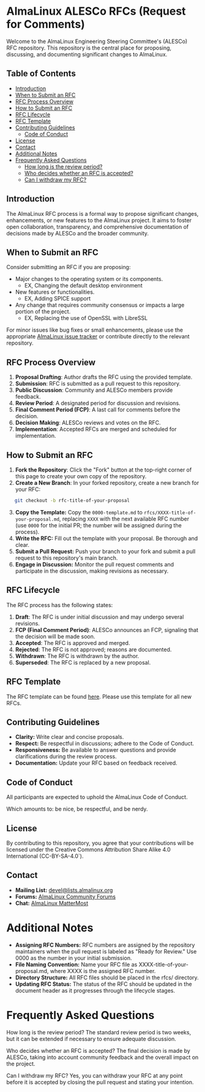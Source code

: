 # AlmaLinux ALESCo RFCs (Request for Comments)

Welcome to the AlmaLinux Engineering Steering Committee's (ALESCo) RFC repository. This repository is the central place for proposing, discussing, and documenting significant changes to AlmaLinux.

## Table of Contents

- [Introduction](#introduction)
- [When to Submit an RFC](#when-to-submit-an-rfc)
- [RFC Process Overview](#rfc-process-overview)
- [How to Submit an RFC](#how-to-submit-an-rfc)
- [RFC Lifecycle](#rfc-lifecycle)
- [RFC Template](#rfc-template)
- [Contributing Guidelines](#contributing-guidelines)
  - [Code of Conduct](#code-of-conduct)
- [License](#license)
- [Contact](#contact)
- [Additional Notes](#additional-notes)
- [Frequently Asked Questions](#frequently-asked-questions)
  - [How long is the review period?](#how-long-is-the-review-period)
  - [Who decides whether an RFC is accepted?](#who-decides-whether-an-rfc-is-accepted)
  - [Can I withdraw my RFC?](#can-i-withdraw-my-rfc)

## Introduction

The AlmaLinux RFC process is a formal way to propose significant changes, enhancements, or new features to the AlmaLinux project. It aims to foster open collaboration, transparency, and comprehensive documentation of decisions made by ALESCo and the broader community.

## When to Submit an RFC

Consider submitting an RFC if you are proposing:

- Major changes to the operating system or its components.
    - EX, Changing the default desktop environment
- New features or functionalities.
    - EX, Adding SPICE support
- Any change that requires community consensus or impacts a large portion of the project.
    - EX, Replacing the use of OpenSSL with LibreSSL

For minor issues like bug fixes or small enhancements, please use the appropriate [AlmaLinux issue tracker](https://bugs.almalinux.org/) or contribute directly to the relevant repository.

## RFC Process Overview

1. **Proposal Drafting**: Author drafts the RFC using the provided template.
2. **Submission**: RFC is submitted as a pull request to this repository.
3. **Public Discussion**: Community and ALESCo members provide feedback.
4. **Review Period**: A designated period for discussion and revisions.
5. **Final Comment Period (FCP)**: A last call for comments before the decision.
6. **Decision Making**: ALESCo reviews and votes on the RFC.
7. **Implementation**: Accepted RFCs are merged and scheduled for implementation.

## How to Submit an RFC

1. **Fork the Repository**: Click the "Fork" button at the top-right corner of this page to create your own copy of the repository.
2. **Create a New Branch**: In your forked repository, create a new branch for your RFC:

```bash
   git checkout -b rfc-title-of-your-proposal
```

3. **Copy the Template:** Copy the `0000-template.md` to `rfcs/XXXX-title-of-your-proposal.md`, replacing `XXXX` with the next available RFC number (use `0000` for the initial PR; the number will be assigned during the process).
4. **Write the RFC:** Fill out the template with your proposal. Be thorough and clear.
5. **Submit a Pull Request:** Push your branch to your fork and submit a pull request to this repository's main branch.
6. **Engage in Discussion:** Monitor the pull request comments and participate in the discussion, making revisions as necessary.

## RFC Lifecycle

The RFC process has the following states:

1. **Draft**: The RFC is under initial discussion and may undergo several revisions.
2. **FCP (Final Comment Period)**: ALESCo announces an FCP, signaling that the decision will be made soon.
3. **Accepted**: The RFC is approved and merged.
4. **Rejected**: The RFC is not approved; reasons are documented.
5. **Withdrawn**: The RFC is withdrawn by the author.
6. **Superseded**: The RFC is replaced by a new proposal.

## RFC Template

The RFC template can be found [here](https://github.com/almalinux/almalinux-rfcs/blob/master/0000-template.md). Please use this template for all new RFCs.

## Contributing Guidelines

* **Clarity:** Write clear and concise proposals.
* **Respect:** Be respectful in discussions; adhere to the Code of Conduct.
* **Responsiveness:** Be available to answer questions and provide clarifications during the review process.
* **Documentation:** Update your RFC based on feedback received.

## Code of Conduct

All participants are expected to uphold the AlmaLinux Code of Conduct.

Which amounts to: be nice, be respectful, and be nerdy.

## License

By contributing to this repository, you agree that your contributions will be licensed under the Creative Commons Attribution Share Alike 4.0 International (CC-BY-SA-4.0`).

## Contact

* **Mailing List:** [devel@lists.almalinux.org](https://lists.almalinux.org/mailman3/lists/devel.lists.almalinux.org/)
* **Forums:** [AlmaLinux Community Forums](https://forums.almalinux.org/)
* **Chat:** [AlmaLinux MatterMost](https://chat.almalinux.org)

# Additional Notes

* **Assigning RFC Numbers:** RFC numbers are assigned by the repository maintainers when the pull request is labeled as "Ready for Review." Use 0000 as the number in your initial submission.
* **File Naming Convention:** Name your RFC file as XXXX-title-of-your-proposal.md, where XXXX is the assigned RFC number.
* **Directory Structure:** All RFC files should be placed in the rfcs/ directory.
* **Updating RFC Status:** The status of the RFC should be updated in the document header as it progresses through the lifecycle stages.

# Frequently Asked Questions

How long is the review period?
The standard review period is two weeks, but it can be extended if necessary to ensure adequate discussion.

Who decides whether an RFC is accepted?
The final decision is made by ALESCo, taking into account community feedback and the overall impact on the project.

Can I withdraw my RFC?
Yes, you can withdraw your RFC at any point before it is accepted by closing the pull request and stating your intention.
